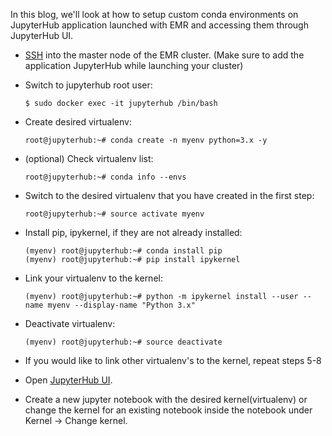 In this blog, we'll look at how to setup custom conda environments on JupyterHub application launched with EMR and accessing them through JupyterHub UI.


- [SSH](https://docs.aws.amazon.com/emr/latest/ManagementGuide/emr-connect-master-node-ssh.html) into the master node of the EMR cluster. (Make sure to add the application JupyterHub while launching your cluster)

- Switch to jupyterhub root user:
  ```
  $ sudo docker exec -it jupyterhub /bin/bash
  ```

- Create desired virtualenv:
  ```
  root@jupyterhub:~# conda create -n myenv python=3.x -y
  ```

- (optional) Check virtualenv list:
  ```
  root@jupyterhub:~# conda info --envs
  ```

- Switch to the desired virtualenv that you have created in the first step:
  ```
  root@jupyterhub:~# source activate myenv
  ```

- Install pip, ipykernel, if they are not already installed:
  ```
  (myenv) root@jupyterhub:~# conda install pip
  (myenv) root@jupyterhub:~# pip install ipykernel
  ```

- Link your virtualenv to the kernel:
  ```
  (myenv) root@jupyterhub:~# python -m ipykernel install --user --name myenv --display-name "Python 3.x"
  ```

- Deactivate virtualenv:
  ```
  (myenv) root@jupyterhub:~# source deactivate
  ```

- If you would like to link other virtualenv's to the kernel, repeat steps 5-8


- Open [JupyterHub UI](https://docs.aws.amazon.com/emr/latest/ReleaseGuide/emr-jupyterhub-connect.html).


- Create a new jupyter notebook with the desired kernel(virtualenv) or change the kernel for an existing notebook inside the notebook under Kernel → Change kernel.
